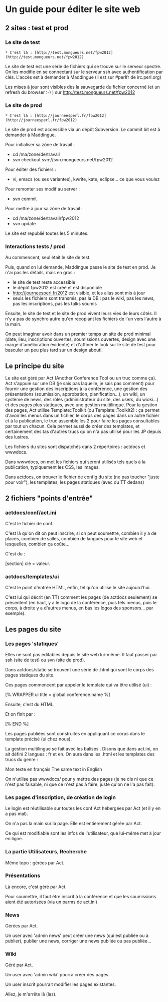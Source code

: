 # Un guide pour éditer le site web

## 2 sites : test et prod

### Le site de test

    * C'est là : [http://test.mongueurs.net/fpw2012](http://test.mongueurs.net/fpw2012)


Le site de test est une série de fichiers qui se trouve sur le serveur spectre.
On les modifie en se connectant sur le serveur ssh avec authentification par clés.
L'accès est à demander à Maddingue (il est sur #perlfr de irc.perl.org)

Les mises à jour sont visibles dès la sauvegarde du fichier concerné (et un refresh du browser :-) ) sur http://test.mongueurs.net/fpw2012

### Le site de prod

    * C'est là : [http://journeesperl.fr/fpw2012](http://journeesperl.fr/fpw2012)


Le site de prod est accessible via un dépôt Subversion. Le commit bit est à demander à Maddingue.

Pour initialiser sa zône de travail :

 - cd /ma/zone/de/travail
 - svn checkout svn://svn.mongueurs.net/fpw2012

Pour éditer des fichiers :

 - vi, emacs (ou ses variantes), kwrite, kate, eclipse... ce que vous voulez

Pour remonter ses modif au server :

 - svn commit

Pour mettre à jour sa zône de travail : 

 - cd /ma/zone/de/travail/fpw2012
 - svn update

Le site est republié toutes les 5 minutes.

### Interactions tests / prod

Au commencent, seul était le site de test.

Puis, quand on lui demande, Maddingue passe le site de test en prod. Je n'ai pas
les détails, mais en gros :

 - le site de test reste accessible
 - le dépôt fpw2012 est créé et est disponible
 - http://journeesperl.fr/2012 est visible, et les alias sont mis à jour
 - seuls les fichiers sont transmis, pas la DB : pas le wiki, pas les news, pas les inscriptions, pas les talks soumis

Ensuite, le site de test et le site de prod vivent leurs vies de leurs côtés.
Il n'y a pas de synchro autre qu'en recopiant les fichiers de l'un vers l'autre
à la main.

On peut imaginer avoir dans un premier temps un site de prod minimal (date, lieu,
inscriptions ouvertes, soumissions ouvertes, design avec une marge d'amélioration
évidente) et d'affiner le look sur le site de test pour basculer un peu plus tard
sur un design abouti.


## Le principe du site

Le site est géré par Act (Another Conference Tool ou un truc comme ça).
Act s'appuie sur une DB (je sais pas laquelle, je sais pas comment) pour fournir une
gestion des inscriptions à la conférence, une gestion des présentations (soumission, 
approbation, planification...), un wiki, un système de news, des rôles 
(administrateur du site, des users, du wioki...) et des pages plus 
statiques, avec une gestion multilingue.
Pour la gestion des pages, Act utilise Template::Toolkit (ou Template::Toolkit2) :
ça permet d'avoir les menus dans un fichier, le corps des pages dans un autre fichier
et à la publication, le truc assemble les 2 pour faire les pages consultables par
tout un chacun. Cela permet aussi de créer des templates, et certainement des tas
d'autres trucs qu'on n'a pas utilisé pour les JP depuis des lustres.

Les fichiers du sites sont dispatchés dans 2 répertoires : actdocs et wwwdocs.

Dans wwwdocs, on met les fichiers qui seront utilisés tels quels à la publication,
typiquement les CSS, les images.

Dans actdocs, on trouver le fichier de config du site (ne pas toucher "juste pour voir"),
les templates, les pages statiques (avec du TT dedans)


## 2 fichiers "points d'entrée"

### actdocs/conf/act.ini

C'est le fichier de conf.

C'est là qu'on dit on peut inscrire, si on peut soumettre, combien il y a de places,
combien de salles, combien de langues pour le site web et lesquelles, combien ça coûte...

C'est du :

 [section]
 clé = valeur.

### actdocs/templates/ui

C'est le point d'entrée HTML, enfin, tel qu'on utilise le site aujourd'hui.

C'est lui qui décrit (en TT) comment les pages (de actdocs seulement) se présentent
(en haut, y a le logo de la conférence, puis tels menus, puis le corps, à droite y a
d'autres menus, en bas les logos des sponsors... par exemple).

## Les pages du site

### Les pages 'statiques'

Elles ne sont pas éditables depuis le site web lui-même. Il faut passer par ssh 
(site de test) ou svn (site de prod).

Dans actdocs/static se trouvent une série de .html qui sont le corps des pages statiques
du site.

Ces pages commencent par appeler le template qui va être utilisé (ui) :

 [% WRAPPER ui title = global.conference.name %]

Ensuite, c'est du HTML.

Et on finit par :

 [% END %]


Les pages publiées sont construites en appliquant ce corps dans le template précisé (ui chez nous).

La gestion multilingue se fait avec les balises <t>.
Disons que dans act.ini, on ait défini 2 langues : fr et en.
On aura dans les .html et les templates des trucs du genre :

 <t>
  <fr>Mon texte en français</fr>
  <en>The same text in English</en>
 </t>


On n'utilise pas wwwdocs/ pour y mettre des pages (je ne dis ni que ce n'est pas faisable,
ni que ce n'est pas à faire, juste qu'on ne l'a pas fait).


### Les pages d'inscription, de création de login

Le login est réutilisable sur toutes les conf Act hébergées par Act (et il y en a
pas mal).

On n'a pas la main sur la page. Elle est entièrement gérée par Act.

Ce qui est modifiable sont les infos de l'utilisateur, que lui-même met à jour
en ligne.


### La partie Utilisateurs, Recherche

Même topo : gérées par Act.

### Présentations

Là encore, c'est géré par Act.

Pour soumettre, il faut être inscrit à la conférence et que les soumissions 
aient été autorisées (via un parms de act.ini)

### News

Gérées par Act.

Un user avec 'admin news' peut créer une news (qui est publiée ou à publier), publier
une news, corriger une news publiée ou pas publiée...

### Wiki

Géré par Act.

Un user avec 'admin wiki' pourra créer des pages.

Un user inscrit pourrait modifier les pages existantes.



Allez, je m'arrête là (las).


